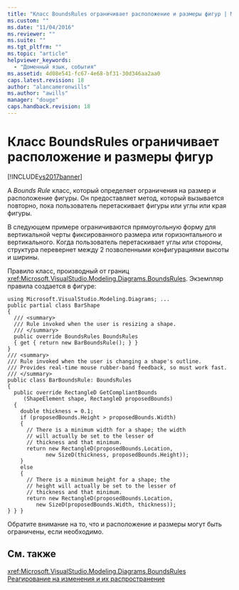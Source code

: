 ```yaml
---
title: "Класс BoundsRules ограничивает расположение и размеры фигур | Microsoft Docs"
ms.custom: ""
ms.date: "11/04/2016"
ms.reviewer: ""
ms.suite: ""
ms.tgt_pltfrm: ""
ms.topic: "article"
helpviewer_keywords: 
  - "Доменный язык, события"
ms.assetid: 4d08e541-fc67-4e68-bf31-30d346aa2aa0
caps.latest.revision: 18
author: "alancameronwills"
ms.author: "awills"
manager: "douge"
caps.handback.revision: 18
---
```

# Класс BoundsRules ограничивает расположение и размеры фигур
[!INCLUDE[vs2017banner](../code-quality/includes/vs2017banner.md)]

A *Bounds Rule* класс, который определяет ограничения на размер и расположение фигуры.  Он предоставляет метод, который вызывается повторно, пока пользователь перетаскивает фигуры или углы или края фигуры.  
  
 В следующем примере ограничиваются прямоугольную форму для вертикальной черты фиксированного размера или горизонтального и вертикального.  Когда пользователь перетаскивает углы или стороны, структура перевернет между 2 позволенными конфигурациями высоты и ширины.  
  
 Правило класс, производный от границ <xref:Microsoft.VisualStudio.Modeling.Diagrams.BoundsRules>.  Экземпляр правила создается в фигуре:  
  
```  
using Microsoft.VisualStudio.Modeling.Diagrams; ...  
public partial class BarShape  
{  
  /// <summary>  
  /// Rule invoked when the user is resizing a shape.  
  /// </summary>  
  public override BoundsRules BoundsRules  
  { get { return new BarBoundsRule(); } }  
}  
/// <summary>  
/// Rule invoked when the user is changing a shape's outline.  
/// Provides real-time mouse rubber-band feedback, so must work fast.  
/// </summary>  
public class BarBoundsRule: BoundsRules  
{   
  public override RectangleD GetCompliantBounds   
     (ShapeElement shape, RectangleD proposedBounds)  
  {  
    double thickness = 0.1;  
    if (proposedBounds.Height > proposedBounds.Width)  
    {  
      // There is a minimum width for a shape; the width  
      // will actually be set to the lesser of   
      // thickness and that minimum.  
      return new RectangleD(proposedBounds.Location,   
            new SizeD(thickness, proposedBounds.Height));  
    }  
    else  
    {  
      // There is a minimum height for a shape; the   
      // height will actually be set to the lesser of   
      // thickness and that minimum.  
      return new RectangleD(proposedBounds.Location,   
         new SizeD(proposedBounds.Width, thickness));  
} } }  
```  
  
 Обратите внимание на то, что и расположение и размеры могут быть ограничены, если необходимо.  
  
## См. также  
 <xref:Microsoft.VisualStudio.Modeling.Diagrams.BoundsRules>   
 [Реагирование на изменения и их распространение](../modeling/responding-to-and-propagating-changes.md)